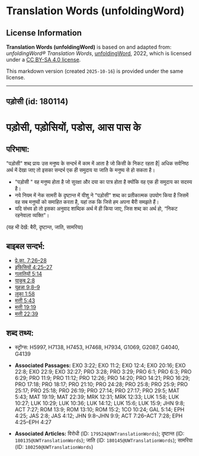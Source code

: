 # Translation Words (unfoldingWord)

## License Information

**Translation Words (unfoldingWord)** is based on and adapted from: _unfoldingWord® Translation Words_, [unfoldingWord](https://unfoldingword.org/utw), 2022, which is licensed under a [CC BY-SA 4.0 license](https://creativecommons.org/licenses/by-sa/4.0/legalcode.en).

This markdown version (created `2025-10-16`) is provided under the same license.



--------------------------------

## पड़ोसी (id: 180114)

पड़ोसी, पड़ोसियों, पडोस, आस पास के
==================================

परिभाषा:
--------

"पड़ोसी" शब्द प्रायः उस मनुष्य के सन्दर्भ में काम में आता है जो किसी के निकट रहता है\| अधिक सर्वनिष्ठ अर्थ में देखा जाए तो इसका सन्दर्भ एक ही समुदाय या जाति के मनुष्य से हो सकता है।

* "पड़ोसी " वह मनुष्य होता है जो सुरक्षा और दया का पात्र होता है क्योंकि वह एक ही समुदाय का सदस्य है।
* नये नियम में नेक सामरी के दृष्टान्त में यीशु ने "पड़ोसी" शब्द का प्रतीकात्मक उपयोग किया है जिसमें वह सब मनुष्यों को समाहित करता है, यहां तक कि जिसे हम अपना बैरी समझते हैं।
* यदि संभव हो तो इसका अनुवाद शाब्दिक अर्थ में ही किया जाए, जिस शब्द का अर्थ हो, “निकट रहनेवाला व्यक्ति”।

(यह भी देखें: बैरी, दृष्टान्त, जाति, सामरिया)

बाइबल सन्दर्भ:
--------------

* [प्रे.का. 7:26–28](https://ref.ly/Acts7:26-Acts7:28)
* [इफिसियों 4:25–27](https://ref.ly/Eph4:25-Eph4:27)
* [गलातियों 5:14](https://ref.ly/Gal5:14)
* [याकूब 2:8](https://ref.ly/Jas2:8)
* [यूहन्ना 9:8–9](https://ref.ly/John9:8-John9:9)
* [लूका 1:58](https://ref.ly/Luke1:58)
* [मत्ती 5:43](https://ref.ly/Matt5:43)
* [मत्ती 19:19](https://ref.ly/Matt19:19)
* [मत्ती 22:39](https://ref.ly/Matt22:39)

शब्द तथ्य:
----------

* स्ट्रोंग्स: H5997, H7138, H7453, H7468, H7934, G1069, G2087, G4040, G4139

* **Associated Passages:** EXO 3:22; EXO 11:2; EXO 12:4; EXO 20:16; EXO 22:8; EXO 22:9; EXO 32:27; PRO 3:28; PRO 3:29; PRO 6:1; PRO 6:3; PRO 6:29; PRO 11:9; PRO 11:12; PRO 12:26; PRO 14:20; PRO 14:21; PRO 16:29; PRO 17:18; PRO 18:17; PRO 21:10; PRO 24:28; PRO 25:8; PRO 25:9; PRO 25:17; PRO 25:18; PRO 26:19; PRO 27:14; PRO 27:17; PRO 29:5; MAT 5:43; MAT 19:19; MAT 22:39; MRK 12:31; MRK 12:33; LUK 1:58; LUK 10:27; LUK 10:29; LUK 10:36; LUK 14:12; LUK 15:6; LUK 15:9; JHN 9:8; ACT 7:27; ROM 13:9; ROM 13:10; ROM 15:2; 1CO 10:24; GAL 5:14; EPH 4:25; JAS 2:8; JAS 4:12; JHN 9:8–JHN 9:9; ACT 7:26–ACT 7:28; EPH 4:25–EPH 4:27
* **Associated Articles:** विरोधी (ID: `179524@UWTranslationWords`); दृष्टान्त (ID: `180135@UWTranslationWords`); जाति (ID: `180145@UWTranslationWords`); सामरिया (ID: `180250@UWTranslationWords`)

